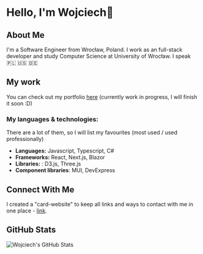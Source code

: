 # Hello, I'm Wojciech👋
## About Me 
I'm a Software Engineer from Wrocław, Poland. I work as an full-stack developer and study Computer Science at University of Wrocław. I speak 🇵🇱 🇺🇸 🇩🇪

## My work
You can check out my portfolio [here](https://wojwozniak.com/portfolio/) (currently work in progress, I will finish it soon :D)

### My languages & technologies:
There are a lot of them, so I will list my favourites (most used / used professionally)
-  **Languages:** Javascript, Typescript, C#
-  **Frameworks:** React, Next.js, Blazor
- **Libraries:** : D3.js, Three.js
- **Component libraries**: MUI, DevExpress

## Connect With Me  
I created a "card-website" to keep all links and ways to contact with me in one place - [link](https://wojwozniak.com).

## GitHub Stats 
![Wojciech's GitHub Stats](https://github-readme-stats.vercel.app/api?username=wojwozniak&show_icons=true&theme=tokyonight)

